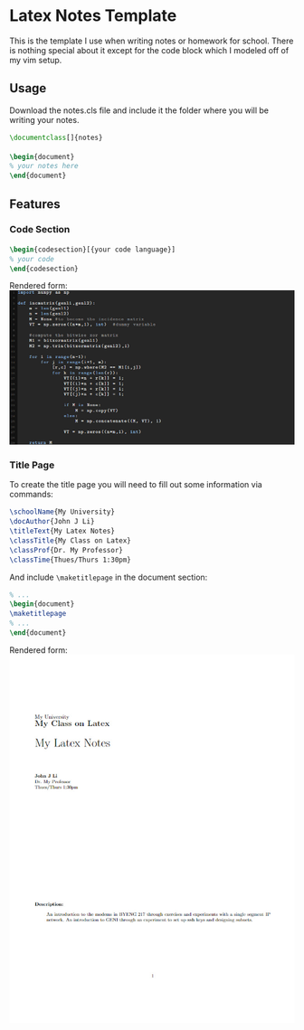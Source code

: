 # Latex Notes Template

This is the template I use when writing notes or homework for school. There is
nothing special about it except for the code block which I modeled off of my vim
setup.

## Usage

Download the notes.cls file and include it the folder where you will be writing your notes.
```latex
\documentclass[]{notes}

\begin{document}
% your notes here
\end{document}
```

## Features 

### Code Section

```latex
\begin{codesection}[{your code language}]
% your code
\end{codesection}
```
Rendered form:
![Code block](/images/codeblock.jpg?raw=true "Python code block")

### Title Page

To create the title page you will need to fill out some information via commands:
```latex
\schoolName{My University}
\docAuthor{John J Li}
\titleText{My Latex Notes}
\classTitle{My Class on Latex}
\classProf{Dr. My Professor}
\classTime{Thues/Thurs 1:30pm}
```
And include `\maketitlepage` in the document section:
```latex
% ...
\begin{document}
\maketitlepage
% ...
\end{document}
```
Rendered form:
![Title page](/images/titlepage.jpg?raw=true "Example title page")